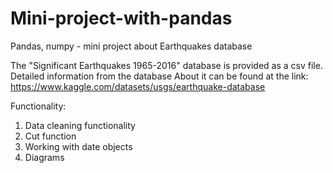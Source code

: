 # Mini-project-with-pandas
Pandas, numpy - mini project about Earthquakes database



The "Significant Earthquakes 1965-2016" database is provided as a csv file. Detailed information from the database
About it can be found at the link: https://www.kaggle.com/datasets/usgs/earthquake-database

Functionality:

1. Data cleaning functionality
2. Cut function
3. Working with date objects
4. Diagrams
   
